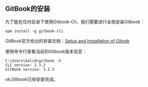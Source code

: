 ## GitBook的安装

为了能在任何目录下使用Gitbook-Cli，我们需要进行全局安装Gitbook：

	npm install -g gitbook-cli

GitBook官方给出的安装文档：[Setup and Installation of Gitook](https://github.com/GitbookIO/gitbook/blob/master/docs/setup.md)

使用命令行查看当前的Gitbook版本信息：

	C:\Users\kalid>gitbook -V
	CLI version: 2.3.2
	GitBook version: 3.2.3

ok,Gitbook已经安装完成。